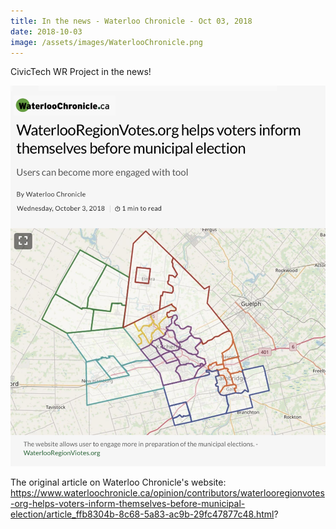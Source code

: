 ```yaml
---
title: In the news - Waterloo Chronicle - Oct 03, 2018
date: 2018-10-03
image: /assets/images/WaterlooChronicle.png
---
```

CivicTech WR Project in the news! 

[![](/assets/images/WaterlooChronicle.png)](https://www.waterloochronicle.ca/opinion/contributors/waterlooregionvotes-org-helps-voters-inform-themselves-before-municipal-election/article_ffb8304b-8c68-5a83-ac9b-29fc47877c48.html?)

The original article on Waterloo Chronicle's website: https://www.waterloochronicle.ca/opinion/contributors/waterlooregionvotes-org-helps-voters-inform-themselves-before-municipal-election/article_ffb8304b-8c68-5a83-ac9b-29fc47877c48.html?